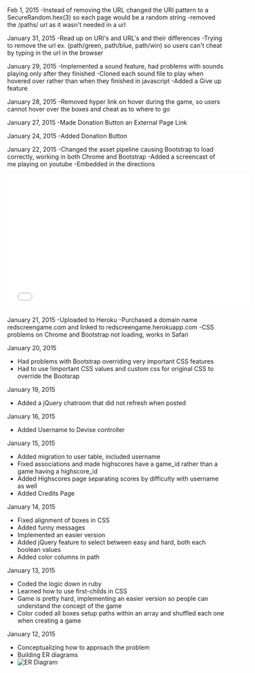 Feb 1, 2015
-Instead of removing the URL changed the URI pattern to a SecureRandom.hex(3) so each page would be a random string
-removed the /paths/ url as it wasn't needed in a url

January 31, 2015
-Read up on URI's and URL's and their differences
-Trying to remove the url ex. (path/green, path/blue, path/win) so users can't cheat by typing in the url in the browser

January 29, 2015
-Implemented a sound feature, had problems with sounds playing only after they finished
-Cloned each sound file to play when hovered over rather than when they finished in javascript
-Added a Give up feature

January 28, 2015
-Removed hyper link on hover during the game, so users cannot hover over the boxes and cheat as to where to go

January 27, 2015
-Made Donation Button an External Page Link

January 24, 2015
-Added Donation Button

January 22, 2015
-Changed the asset pipeline causing Bootstrap to load correctly, working in both Chrome and Bootstrap
-Added a screencast of me playing on youtube
-Embedded in the directions
<div class="youtube" style ="position:relative;margin: auto;width: 530px;">
  <iframe width="560" height="315" src="//www.youtube.com/embed/Y__Q1VJE5OE" frameborder="0" allowfullscreen></iframe>
</div>

January 21, 2015
-Uploaded to Heroku
-Purchased a domain name redscreengame.com and linked to redscreengame.herokuapp.com
-CSS problems on Chrome and Bootstrap not loading, works in Safari

January 20, 2015
- Had problems with Bootstrap overriding very important CSS features
- Had to use !important CSS values and custom css for original CSS to override the Bootsrap

January 19, 2015
- Added a jQuery chatroom that did not refresh when posted

January 16, 2015
- Added Username to Devise controller

January 15, 2015
- Added migration to user table, included username
- Fixed associations and made highscores have a game_id rather than a game having a highscore_id
- Added Highscores page separating scores by difficulty with username as well
- Added Credits Page

January 14, 2015
- Fixed alignment of boxes in CSS
- Added funny messages
- Implemented an easier version
- Added jQuery feature to select between easy and hard, both each boolean values
- Added color columns in path

January 13, 2015
- Coded the logic down in ruby
- Learned how to use first-childs in CSS
- Game is pretty hard, implementing an easier version so people can understand the concept of the game
- Color coded all boxes setup paths within an array and shuffled each one when creating a game

January 12, 2015
- Conceptualizing how to approach the problem
- Building ER diagrams
- ![ER Diagram](http://i.imgur.com/UsRzvqn.png)














